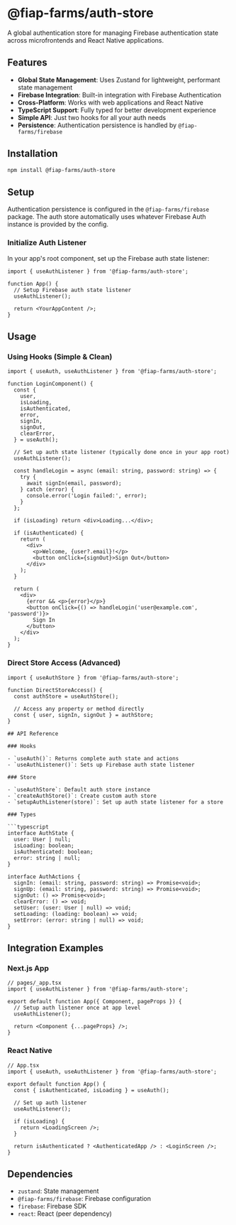 # @fiap-farms/auth-store

A global authentication store for managing Firebase authentication state across microfrontends and React Native applications.

## Features

- **Global State Management**: Uses Zustand for lightweight, performant state management
- **Firebase Integration**: Built-in integration with Firebase Authentication
- **Cross-Platform**: Works with web applications and React Native
- **TypeScript Support**: Fully typed for better development experience
- **Simple API**: Just two hooks for all your auth needs
- **Persistence**: Authentication persistence is handled by `@fiap-farms/firebase`

## Installation

```bash
npm install @fiap-farms/auth-store
```

## Setup

Authentication persistence is configured in the `@fiap-farms/firebase` package. The auth store automatically uses whatever Firebase Auth instance is provided by the config.

### Initialize Auth Listener

In your app's root component, set up the Firebase auth state listener:

```tsx
import { useAuthListener } from '@fiap-farms/auth-store';

function App() {
  // Setup Firebase auth state listener
  useAuthListener();

  return <YourAppContent />;
}
```

## Usage

### Using Hooks (Simple & Clean)

```tsx
import { useAuth, useAuthListener } from '@fiap-farms/auth-store';

function LoginComponent() {
  const {
    user,
    isLoading,
    isAuthenticated,
    error,
    signIn,
    signOut,
    clearError,
  } = useAuth();

  // Set up auth state listener (typically done once in your app root)
  useAuthListener();

  const handleLogin = async (email: string, password: string) => {
    try {
      await signIn(email, password);
    } catch (error) {
      console.error('Login failed:', error);
    }
  };

  if (isLoading) return <div>Loading...</div>;

  if (isAuthenticated) {
    return (
      <div>
        <p>Welcome, {user?.email}!</p>
        <button onClick={signOut}>Sign Out</button>
      </div>
    );
  }

  return (
    <div>
      {error && <p>{error}</p>}
      <button onClick={() => handleLogin('user@example.com', 'password')}>
        Sign In
      </button>
    </div>
  );
}
```

### Direct Store Access (Advanced)

````tsx
import { useAuthStore } from '@fiap-farms/auth-store';

function DirectStoreAccess() {
  const authStore = useAuthStore();

  // Access any property or method directly
  const { user, signIn, signOut } = authStore;
}

## API Reference

### Hooks

- `useAuth()`: Returns complete auth state and actions
- `useAuthListener()`: Sets up Firebase auth state listener

### Store

- `useAuthStore`: Default auth store instance
- `createAuthStore()`: Create custom auth store
- `setupAuthListener(store)`: Set up auth state listener for a store

### Types

```typescript
interface AuthState {
  user: User | null;
  isLoading: boolean;
  isAuthenticated: boolean;
  error: string | null;
}

interface AuthActions {
  signIn: (email: string, password: string) => Promise<void>;
  signUp: (email: string, password: string) => Promise<void>;
  signOut: () => Promise<void>;
  clearError: () => void;
  setUser: (user: User | null) => void;
  setLoading: (loading: boolean) => void;
  setError: (error: string | null) => void;
}
````

## Integration Examples

### Next.js App

```tsx
// pages/_app.tsx
import { useAuthListener } from '@fiap-farms/auth-store';

export default function App({ Component, pageProps }) {
  // Setup auth listener once at app level
  useAuthListener();

  return <Component {...pageProps} />;
}
```

### React Native

```tsx
// App.tsx
import { useAuth, useAuthListener } from '@fiap-farms/auth-store';

export default function App() {
  const { isAuthenticated, isLoading } = useAuth();

  // Set up auth listener
  useAuthListener();

  if (isLoading) {
    return <LoadingScreen />;
  }

  return isAuthenticated ? <AuthenticatedApp /> : <LoginScreen />;
}
```

## Dependencies

- `zustand`: State management
- `@fiap-farms/firebase`: Firebase configuration
- `firebase`: Firebase SDK
- `react`: React (peer dependency)
